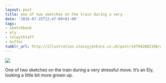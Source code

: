 ```yaml
---
layout: post
title: one of two sketches on the train during a very
date: '2016-07-25T12:47:09+01:00'
tags:
- sketchbook
- ely
- telwythtaff
- buffer
tumblr_url: http://illustration.staceyjenkins.co.uk/post/147942082198/one-of-two-sketches-on-the-train-during-a-very
---
```

 ![](/tumblr_files/tumblr_oavcqmCWbo1v28ub8o1_1280.jpg)  

One of two sketches on the train during a very stressful move. It’s an Ely, looking a little bit more grown up.

